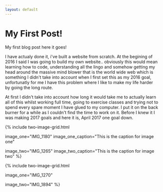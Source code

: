 ```yaml
---
layout: default
---
```


# My First Post!

My first blog post here it goes! 

I have actualy done it, i've built a website from scratch. At the begining of 2016 I said I was going to build my own website.. obviously this would mean learning how to code, understanding all the lingo and somehow getting my head around the massive mind blower that is the world wide web which is something I didn't take into account when I first set this as my 2016 goal, unfortunatly for me I have this problem where I like to make my life harder by going the long route.

At first I didn't take into account how long it would take me to actually learn all of this whilst working full time, going to exercise classes and trying not to spend every spare moment I have glued to my computer. I put it on the back burner for a while as I couldn't find the time to work on it. Before I knew it I was making 2017 goals and here it is, April 2017 one goal down.



{% 
include two-image-grid.html

image_one="IMG_1180"
image_one_caption="This is the caption for image one"

image_two="IMG_1265"
image_two_caption="This is the caption for image two"
%}



{% 
include two-image-grid.html

image_one="IMG_1270"

image_two="IMG_1894"
%}
